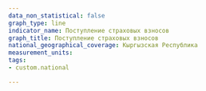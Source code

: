 ```yaml
---
data_non_statistical: false
graph_type: line
indicator_name: Поступление страховых взносов
graph_title: Поступление страховых взносов
national_geographical_coverage: Кыргызская Республика
measurement_units:
tags:
- custom.national

---
```

